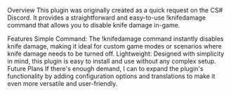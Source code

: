 Overview
This plugin was originally created as a quick request on the CS# Discord. It provides a straightforward and easy-to-use !knifedamage command that allows you to disable knife damage in-game.

Features
Simple Command: The !knifedamage command instantly disables knife damage, making it ideal for custom game modes or scenarios where knife damage needs to be turned off.
Lightweight: Designed with simplicity in mind, this plugin is easy to install and use without any complex setup.
Future Plans
If there's enough demand, I can to expand the plugin's functionality by adding configuration options and translations to make it even more versatile and user-friendly.

